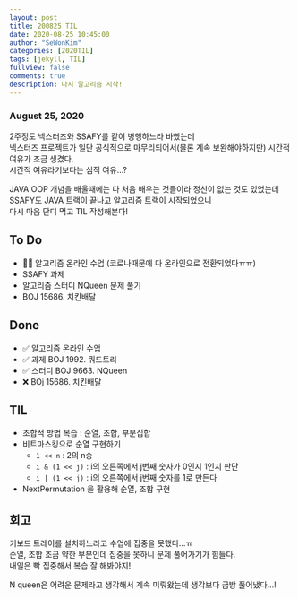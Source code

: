 ```yaml
---
layout: post
title: 200825 TIL
date: 2020-08-25 10:45:00
author: "SeWonKim"
categories: [2020TIL]
tags: [jekyll, TIL]
fullview: false
comments: true
description: 다시 알고리즘 시작!
---
```


### August 25, 2020

2주정도 넥스터즈와 SSAFY를 같이 병행하느라 바빴는데  
넥스터즈 프로젝트가 일단 공식적으로 마무리되어서(물론 계속 보완해야하지만) 시간적 여유가 조금 생겼다.  
시간적 여유라기보다는 심적 여유...?

JAVA OOP 개념을 배울때에는 다 처음 배우는 것들이라 정신이 없는 것도 있었는데  
SSAFY도 JAVA 트랙이 끝나고 알고리즘 트랙이 시작되었으니  
다시 마음 단디 먹고 TIL 작성해본다!

## To Do

- 👨‍💻 알고리즘 온라인 수업 (코로나때문에 다 온라인으로 전환되었다ㅠㅠ)
- SSAFY 과제
- 알고리즘 스터디 NQueen 문제 풀기
- BOJ 15686. 치킨배달

## Done

- ✅ 알고리즘 온라인 수업
- ✅ 과제 BOJ 1992. 쿼드트리
- ✅ 스터디 BOJ 9663. NQueen
- ❌ BOj 15686. 치킨배달

## TIL

- 조합적 방법 복습 : 순열, 조합, 부분집합
- 비트마스킹으로 순열 구현하기
  - `1 << n` : 2의 n승
  - `i & (1 << j)` : i의 오른쪽에서 j번째 숫자가 0인지 1인지 판단
  - `i | (1 << j)` : i의 오른쪽에서 j번째 숫자를 1로 만든다
- NextPermutation 을 활용해 순열, 조합 구현

## 회고

키보드 트레이를 설치하느라고 수업에 집중을 못했다...ㅠ  
순열, 조합 조금 약한 부분인데 집중을 못하니 문제 풀어가기가 힘들다.  
내일은 빡 집중해서 복습 잘 해봐야지!

N queen은 어려운 문제라고 생각해서 계속 미뤄왔는데 생각보다 금방 풀어냈다...!
